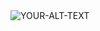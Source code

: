 <picture>
 <source media="(prefers-color-scheme: dark)" srcset="https://media.licdn.com/dms/image/C5603AQGy6QgLhIefYw/profile-displayphoto-shrink_800_800/0/1591106348748?e=2147483647&v=beta&t=IY3GLJ1PUDnMwrkvUcWL7GsRp-5DAjWwqZk0i-KFzn0">
 <source media="(prefers-color-scheme: light)" srcset="https://media.licdn.com/dms/image/C5603AQGy6QgLhIefYw/profile-displayphoto-shrink_800_800/0/1591106348748?e=2147483647&v=beta&t=IY3GLJ1PUDnMwrkvUcWL7GsRp-5DAjWwqZk0i-KFzn0">
 <img alt="YOUR-ALT-TEXT" src="https://media.licdn.com/dms/image/C5603AQGy6QgLhIefYw/profile-displayphoto-shrink_800_800/0/1591106348748?e=2147483647&v=beta&t=IY3GLJ1PUDnMwrkvUcWL7GsRp-5DAjWwqZk0i-KFzn0">
</picture>
